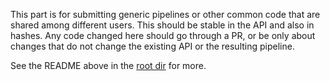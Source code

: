 This part is for submitting generic pipelines or other common code that are shared among different users.
This should be stable in the API and also in hashes.
Any code changed here should go through a PR, or be only about changes that do not change the existing API or the resulting pipeline.

See the README above in the [root dir](..) for more.
